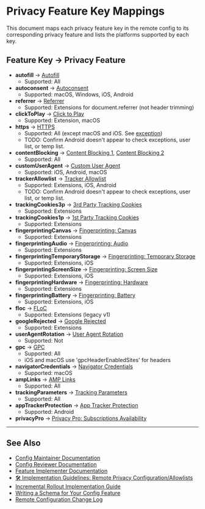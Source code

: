 # Privacy Feature Key Mappings

This document maps each privacy feature key in the remote config to its corresponding privacy feature and lists the platforms supported by each key.

## Feature Key → Privacy Feature

- **autofill** → [Autofill](https://app.asana.com/0/1198964220583541/1198961984784193/f)
  - Supported: All
- **autoconsent** → [Autoconsent](https://app.asana.com/0/1201844467387842/list)
  - Supported: macOS, Windows, iOS, Android
- **referrer** → [Referrer](https://app.asana.com/0/1200606622205980/1201057222436431/f)
  - Supported: Extensions for document.referrer (not header trimming)
- **clickToPlay** → [Click to Play](https://app.asana.com/0/1198207348643509/1199651947726592/f)
  - Supported: Extension, macOS
- **https** → [HTTPS](https://app.asana.com/0/0/1199103718890894)
  - Supported: All (except macOS and iOS. See [exception](https://app.asana.com/0/0/1201287926785318))
  - TODO: Confirm Android doesn't appear to check exceptions, user list, or temp list.
- **contentBlocking** → [Content Blocking 1](https://app.asana.com/0/1198207348643509/1199103718890844/f), [Content Blocking 2](https://app.asana.com/0/1198207348643509/1199093921854088/f)
  - Supported: All
- **customUserAgent** → [Custom User Agent](https://app.asana.com/0/1198207348643509/1205259295535506/f)
  - Supported: iOS, Android, macOS
- **trackerAllowlist** → [Tracker Allowlist](https://app.asana.com/0/0/1200434943367884)
  - Supported: Extensions, iOS, Android
  - TODO: Confirm Android doesn't appear to check exceptions, user list, or temp list.
- **trackingCookies3p** → [3rd Party Tracking Cookies](https://app.asana.com/0/1198207348643509/1199093921854081/f)
  - Supported: Extensions
- **trackingCookies1p** → [1st Party Tracking Cookies](https://app.asana.com/0/1198207348643509/1200040513378697/f)
  - Supported: Extensions
- **fingerprintingCanvas** → [Fingerprinting: Canvas](https://app.asana.com/0/1198207348643509/1199583771657237/f)
  - Supported: Extensions
- **fingerprintingAudio** → [Fingerprinting: Audio](https://app.asana.com/0/1198207348643509/1199583771657237/f)
  - Supported: Extensions
- **fingerprintingTemporaryStorage** → [Fingerprinting: Temporary Storage](https://app.asana.com/0/1198207348643509/1199583771657237/f)
  - Supported: Extensions, iOS
- **fingerprintingScreenSize** → [Fingerprinting: Screen Size](https://app.asana.com/0/1198207348643509/1199583771657237/f)
  - Supported: Extensions, iOS
- **fingerprintingHardware** → [Fingerprinting: Hardware](https://app.asana.com/0/1198207348643509/1199583771657237/f)
  - Supported: Extensions
- **fingerprintingBattery** → [Fingerprinting: Battery](https://app.asana.com/0/1198207348643509/1199583771657237/f)
  - Supported: Extensions, iOS
- **floc** → [FLoC](https://app.asana.com/0/0/1200536527801992)
  - Supported: Extensions (legacy v1)
- **googleRejected** → [Google Rejected](https://app.asana.com/0/0/1201719300245228)
  - Supported: Extensions
- **userAgentRotation** → [User Agent Rotation](https://app.asana.com/0/1198207348643509/1199093921854075/f)
  - Supported: Not
- **gpc** → [GPC](https://app.asana.com/0/1198207348643509/1199115248606508/f)
  - Supported: All
  - iOS and macOS use 'gpcHeaderEnabledSites' for headers
- **navigatorCredentials** → [Navigator Credentials](https://app.asana.com/0/1200437802575119/1201288740667760/f)
  - Supported: macOS
- **ampLinks** → [AMP Links](https://app.asana.com/0/0/1201460259279674)
  - Supported: All
- **trackingParameters** → [Tracking Parameters](https://app.asana.com/0/0/1201469937577208)
  - Supported: All
- **appTrackerProtection** → [App Tracker Protection](https://app.asana.com/0/1198207348643509/1201492213021656/f)
  - Supported: Android
- **privacyPro** → [Privacy Pro: Subscriptions Availability](https://app.asana.com/0/0/1206820386373649/f)

---

## See Also

- [Config Maintainer Documentation](./config-maintainer-documentation.md)
- [Config Reviewer Documentation](./config-reviewer-documentation.md)
- [Feature Implementer Documentation](./feature-implementer-documentation.md)
- [🛠 Implementation Guidelines: Remote Privacy Configuration/Allowlists](./implementation-guidelines-remote-privacy-configuration-allowlists.md)
- [Incremental Rollout Implementation Guide](./incremental-rollout-implementation-guide.md)
- [Writing a Schema for Your Config Feature](./writing-schema-for-config-feature.md)
- [Remote Configuration Change Log](./remote-configuration-change-log.md)
